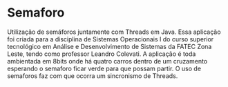 # Semaforo
Utilização de semáforos juntamente com Threads em Java. Essa aplicação foi criada para a disciplina de Sistemas Operacionais I do curso
superior tecnológico em Análise e Desenvolvimento de Sistemas da FATEC Zona Leste, tendo como professor Leandro Colevati. A aplicação é 
toda ambientada em 8bits onde há quatro carros dentro de um cruzamento esperando o semaforo ficar verde para que possam partir. O uso de
semaforos faz com que ocorra um sincronismo de Threads.
